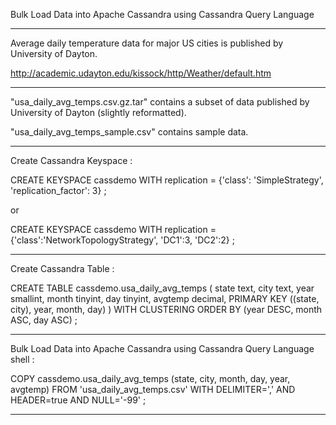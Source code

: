 Bulk Load Data into Apache Cassandra using Cassandra Query Language

<hr>

Average daily temperature data for major US cities is published by University of Dayton.

http://academic.udayton.edu/kissock/http/Weather/default.htm

<hr>

"usa_daily_avg_temps.csv.gz.tar" contains a subset of data published by University of Dayton (slightly reformatted).

"usa_daily_avg_temps_sample.csv" contains sample data.

<hr>

Create Cassandra Keyspace :

CREATE KEYSPACE cassdemo WITH replication = {'class': 'SimpleStrategy', 'replication_factor': 3} ;

or

CREATE KEYSPACE cassdemo WITH replication = {'class':'NetworkTopologyStrategy', 'DC1':3, 'DC2':2} ;

<hr>

Create Cassandra Table :

CREATE TABLE cassdemo.usa_daily_avg_temps
(
  state text, city text, 
  year smallint, month tinyint, day tinyint,
  avgtemp decimal,
  PRIMARY KEY ((state, city), year, month, day)
) WITH CLUSTERING ORDER BY (year DESC, month ASC, day ASC) ;

<hr>

Bulk Load Data into Apache Cassandra using Cassandra Query Language shell :

COPY cassdemo.usa_daily_avg_temps (state, city, month, day, year, avgtemp)
FROM 'usa_daily_avg_temps.csv'
WITH DELIMITER=',' AND HEADER=true AND NULL='-99' ;

<hr>
